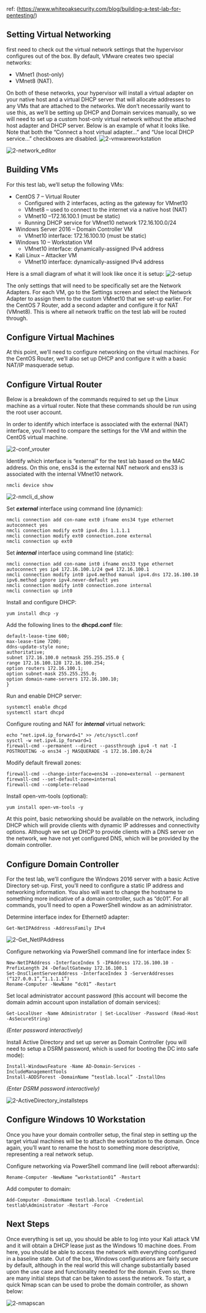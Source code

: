 ref: (https://www.whiteoaksecurity.com/blog/building-a-test-lab-for-pentesting/)

## Setting Virtual Networking
first need to check out the virtual network settings that the  hypervisor configures out of the box. By default, VMware creates two special networks: 
- VMnet1 (host-only) 
- VMnet8 (NAT). 

On both of these networks, your hypervisor will install a virtual adapter on your native host and a virtual DHCP server that will allocate addresses to any VMs that are attached to the networks. We don’t necessarily want to use this, as we’ll be setting up DHCP and Domain services manually, so we will need to set up a custom host-only virtual network without the attached host adapter and DHCP server. Below is an example of what it looks like. Note that both the “Connect a host virtual adapter…” and “Use local DHCP service…” checkboxes are disabled.
![2-vmwareworkstation](imgs/2-vmwareworkstation.png)


![2-network_editor](imgs/2-network_editor.png)


## Building VMs
For this test lab, we’ll setup the following VMs:

- CentOS 7 – Virtual Router
    - Configured with 2 interfaces, acting as the gateway for VMnet10
    - VMnet8 – used to connect to the internet via a native host (NAT)
    - VMnet10 –172.16.100.1 (must be static)
    - Running DHCP service for VMnet10 network 172.16.100.0/24
- Windows Server 2016 – Domain Controller VM
    - VMnet10 interface: 172.16.100.10 (must be static)
- Windows 10 – Workstation VM
    - VMnet10 interface: dynamically-assigned IPv4 address
- Kali Linux – Attacker VM
    - VMnet10 interface: dynamically-assigned IPv4 address

Here is a small diagram of what it will look like once it is setup:
![2-setup](imgs/2-setup.png)



The only settings that will need to be specifically set are the Network Adapters. For each VM, go to the Settings screen and select the Network Adapter to assign them to the custom VMnet10 that we set-up earlier. For the CentOS 7 Router, add a second adapter and configure it for NAT (VMnet8). This is where all network traffic on the test lab will be routed through.


## Configure Virtual Machines

At this point, we’ll need to configure networking on the virtual machines. For the CentOS Router, we’ll also set up DHCP and configure it with a basic NAT/IP masquerade setup.

## Configure Virtual Router

Below is a breakdown of the commands required to set up the Linux machine as a virtual router. Note that these commands should be run using the root user account.

In order to identify which interface is associated with the external (NAT) interface, you’ll need to compare the settings for the VM and within the CentOS virtual machine.

![2-conf_vrouter](imgs/2-conf_vrouter.png)



Identify which interface is “external” for the test lab based on the MAC address. On this one, ens34 is the external NAT network and ens33 is associated with the internal VMnet10 network.

```
nmcli device show
```
![2-nmcli_d_show](imgs/2-nmcli_d_show.png)


Set ***external*** interface using command line (dynamic):

```
nmcli connection add con-name ext0 ifname ens34 type ethernet autoconnect yes
nmcli connection modify ext0 ipv4.dns 1.1.1.1
nmcli connection modify ext0 connection.zone external
nmcli connection up ext0
```

Set ***internal*** interface using command line (static):

```
nmcli connection add con-name int0 ifname ens33 type ethernet autoconnect yes ip4 172.16.100.1/24 gw4 172.16.100.1
nmcli connection modify int0 ipv4.method manual ipv4.dns 172.16.100.10 ipv6.method ignore ipv4.never-default yes
nmcli connection modify int0 connection.zone internal
nmcli connection up int0
```

Install and configure DHCP:

```
yum install dhcp -y
```

Add the following lines to the **dhcpd.conf** file:

```
default-lease-time 600;
max-lease-time 7200;
ddns-update-style none;
authoritative;
subnet 172.16.100.0 netmask 255.255.255.0 {
range 172.16.100.128 172.16.100.254;
option routers 172.16.100.1;
option subnet-mask 255.255.255.0;
option domain-name-servers 172.16.100.10;
}
```

Run and enable DHCP server:

```
systemctl enable dhcpd
systemctl start dhcpd
```

Configure routing and NAT for ***internal*** virtual network:

```
echo "net.ipv4.ip_forward=1" >> /etc/sysctl.conf
sysctl -w net.ipv4.ip_forward=1
firewall-cmd --permanent --direct --passthrough ipv4 -t nat -I POSTROUTING -o ens34 -j MASQUERADE -s 172.16.100.0/24
```

Modify default firewall zones:

```
firewall-cmd --change-interface=ens34 --zone=external --permanent
firewall-cmd --set-default-zone=internal
firewall-cmd --complete-reload
```

Install open-vm-tools (optional):

```
yum install open-vm-tools -y
```


At this point, basic networking should be available on the network, including DHCP which will provide clients with dynamic IP addresses and connectivity options. Although we set up DHCP to provide clients with a DNS server on the network, we have not yet configured DNS, which will be provided by the domain controller.


## Configure Domain Controller
For the test lab, we’ll configure the Windows 2016 server with a basic Active Directory set-up. First, you’ll need to configure a static IP address and networking information. You also will want to change the hostname to something more indicative of a domain controller, such as “dc01”. For all commands, you’ll need to open a PowerShell window as an administrator.

Determine interface index for Ethernet0 adapter:

```
Get-NetIPAddress -AddressFamily IPv4
```

![2-Get_NetIPAddress](imgs/2-Get_NetIPAddress.png)


Configure networking via PowerShell command line for interface index 5:

```
New-NetIPAddress -InterfaceIndex 5 -IPAddress 172.16.100.10 -PrefixLength 24 -DefaultGateway 172.16.100.1
Set-DnsClientServerAddress -InterfaceIndex 3 -ServerAddresses (“127.0.0.1”,”1.1.1.1”)
Rename-Computer -NewName “dc01” -Restart
```

Set local administrator account password (this account will become the domain admin account upon installation of domain services):

```
Get-LocalUser -Name Administrator | Set-LocalUser -Password (Read-Host -AsSecureString)
```

*(Enter password interactively)*

Install Active Directory and set up server as Domain Controller (you will need to setup a DSRM password, which is used for booting the DC into safe mode):

```
Install-WindowsFeature -Name AD-Domain-Services -IncludeManagementTools
Install-ADDSForest -DomainName “testlab.local” -InstallDns
```

*(Enter DSRM password interactively)*

![2-ActiveDirectory_installsteps](imgs/2-ActiveDirectory_installsteps.png)


## Configure Windows 10 Workstation

Once you have your domain controller setup, the final step in setting up the target virtual machines will be to attach the workstation to the domain. Once again, you’ll want to rename the host to something more descriptive, representing a real network setup.

Configure networking via PowerShell command line (will reboot afterwards):

```
Rename-Computer -NewName “workstation01” -Restart
```

Add computer to domain:

```
Add-Computer -DomainName testlab.local -Credential testlab\Administrator -Restart -Force
```


## Next Steps

Once everything is set up, you should be able to log into your Kali attack VM and it will obtain a DHCP lease just as the Windows 10 machine does. From here, you should be able to access the network with everything configured in a baseline state. Out of the box, Windows configurations are fairly secure by default, although in the real world this will change substantially based upon the use case and functionality needed for the domain. Even so, there are many initial steps that can be taken to assess the network. To start, a quick Nmap scan can be used to probe the domain controller, as shown below:

![2-nmapscan](imgs/2-nmapscan.png)
